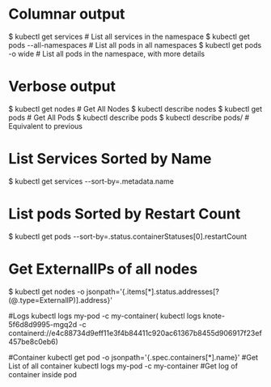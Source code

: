 # Columnar output
$ kubectl get services                          # List all services in the namespace
$ kubectl get pods --all-namespaces             # List all pods in all namespaces
$ kubectl get pods -o wide                      # List all pods in the namespace, with more details

# Verbose output
$ kubectl get nodes                             # Get All Nodes
$ kubectl describe nodes <node-name>
$ kubectl get pods                              # Get All Pods
$ kubectl describe pods <pod-name>
$ kubectl describe pods/<pod-name>              # Equivalent to previous

# List Services Sorted by Name
$ kubectl get services --sort-by=.metadata.name

# List pods Sorted by Restart Count
$ kubectl get pods --sort-by=.status.containerStatuses[0].restartCount

# Get ExternalIPs of all nodes
$ kubectl get nodes -o jsonpath='{.items[*].status.addresses[?(@.type=ExternalIP)].address}'

#Logs
kubectl logs my-pod -c my-container( kubectl logs knote-5f6d8d9995-mgq2d -c containerd://e4c88734d9eff11e3f4b84411c920ac61367b8455d906917f23ef457be8c0eb6)

#Container
kubectl get pod <pod-name> -o jsonpath='{.spec.containers[*].name}' #Get List of all container
kubectl logs my-pod -c my-container  #Get log of container inside pod
